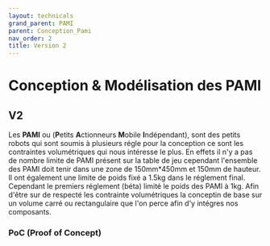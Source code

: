 ```yaml
---
layout: technicals
grand_parent: PAMI
parent: Conception_Pami
nav_order: 2
title: Version 2
---
```



# Conception & Modélisation des PAMI

## V2

Les **PAMI** ou (**P**etits **A**ctionneurs **M**obile **I**ndépendant), sont des petits robots qui sont soumis à plusieurs régle pour la conception ce sont les contraintes volumétriques qui nous intéresse le plus. En effets il n'y a pas de nombre limite de PAMI présent sur la table de jeu cependant l'ensemble des PAMI doit tenir dans une zone de 150mm*450mm et 150mm de hauteur. Il ont également une limite de poids fixé a 1.5kg dans le réglement final. Cependant le premiers réglement (béta) limité le poids des PAMI à 1kg. Afin d'être sur de respecté les contrainte volumétriques la conceptin de base sur un volume carré ou rectangulaire que l'on perce afin d'y intégres nos composants.


### PoC (Proof of Concept)


<model-viewer disable-zoom src="../../models/PAMI_v2.gltf" ar ar-modes="webxr scene-viewer quick-look" camera-controls tone-mapping="neutral" poster="../../models/poster_v2.webp" shadow-intensity="1" height="150%" weight="150%"> </model-viewer>
